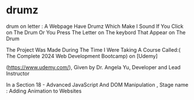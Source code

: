 # drumz
drum on letter : A Webpage Have Drumz Which Make I Sound If You Click on The Drum Or You Press The Letter on The keybord That Appear on The Drum


The Project Was Made During The Time I Were Taking A Course Called:( The Complete 2024 Web Development Bootcamp) on [Udemy]

(https://www.udemy.com/), Given by Dr. Angela Yu, Developer and Lead Instructor

In a Section 18 - Advanced JavaScript And DOM Manipulation , Stage name : Adding Animation to Websites
